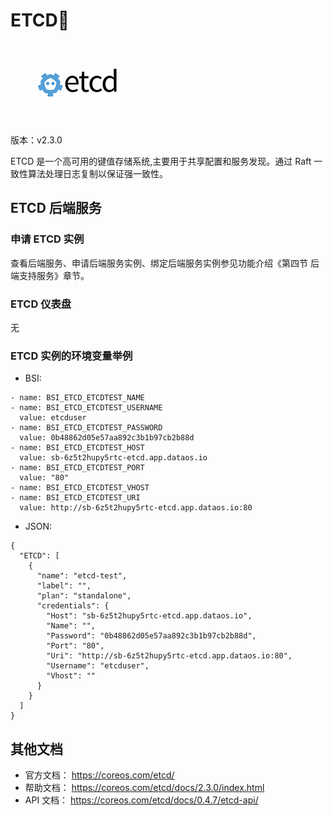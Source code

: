 # ETCD

![](img/ETCD.png)

版本：v2.3.0

ETCD 是一个高可用的键值存储系统,主要用于共享配置和服务发现。通过 Raft 一致性算法处理日志复制以保证强一致性。

## ETCD 后端服务

### 申请 ETCD 实例

查看后端服务、申请后端服务实例、绑定后端服务实例参见功能介绍《第四节 后端支持服务》章节。

### ETCD 仪表盘

无

### ETCD 实例的环境变量举例

- BSI:

```
- name: BSI_ETCD_ETCDTEST_NAME
- name: BSI_ETCD_ETCDTEST_USERNAME
  value: etcduser
- name: BSI_ETCD_ETCDTEST_PASSWORD
  value: 0b48862d05e57aa892c3b1b97cb2b88d
- name: BSI_ETCD_ETCDTEST_HOST
  value: sb-6z5t2hupy5rtc-etcd.app.dataos.io
- name: BSI_ETCD_ETCDTEST_PORT
  value: "80"
- name: BSI_ETCD_ETCDTEST_VHOST
- name: BSI_ETCD_ETCDTEST_URI
  value: http://sb-6z5t2hupy5rtc-etcd.app.dataos.io:80
```

- JSON:

```
{
  "ETCD": [
    {
      "name": "etcd-test", 
      "label": "", 
      "plan": "standalone", 
      "credentials": {
        "Host": "sb-6z5t2hupy5rtc-etcd.app.dataos.io", 
        "Name": "", 
        "Password": "0b48862d05e57aa892c3b1b97cb2b88d", 
        "Port": "80", 
        "Uri": "http://sb-6z5t2hupy5rtc-etcd.app.dataos.io:80", 
        "Username": "etcduser", 
        "Vhost": ""
      }
    }
  ]
}
```

## 其他文档

- 官方文档： https://coreos.com/etcd/
- 帮助文档： https://coreos.com/etcd/docs/2.3.0/index.html
- API 文档： https://coreos.com/etcd/docs/0.4.7/etcd-api/


